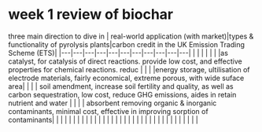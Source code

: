 # week 1 review of biochar

three main direction to dive in
| real-world application (with market)|types & functionality of pyrolysis plants|carbon credit in the UK Emission Trading Scheme (ETS)|
|---|---|---|---|---|---|---|---|---|---|---|
| | | | | |
|as catalyst, for catalysis of direct reactions. provide low cost, and effective properties for chemical reactions. reduc | | |
|energy storage, ultilisation of electrode materials, fairly economical, extreme porous, with wide suface area| | |
| soil amendment, increase soil fertility and quality, as well as carbon sequestration, low cost, reduce GHG emissions, aides in retain nutrient and water | | |
| absorbent removing organic & inorganic contaminants, minimal cost, effective in improving sorption of contaminants| | |
| | | |
| | | |
| | | |
| | | |
| | | |
| | | |
| | | |
| | | |
